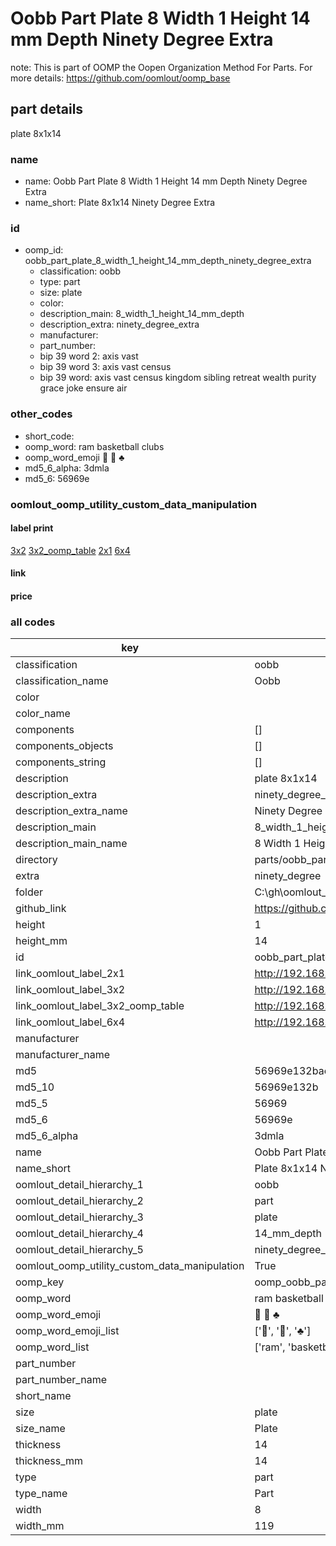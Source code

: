 # Oobb Part Plate 8 Width 1 Height 14 mm Depth Ninety Degree Extra  

note: This is part of OOMP the Oopen Organization Method For Parts. For more details: https://github.com/oomlout/oomp_base

##  part details
  



plate 8x1x14



### name
* name: Oobb Part Plate 8 Width 1 Height 14 mm Depth Ninety Degree Extra
* name_short: Plate 8x1x14 Ninety Degree Extra
### id
* oomp_id: oobb_part_plate_8_width_1_height_14_mm_depth_ninety_degree_extra
  * classification: oobb
  * type: part
  * size: plate
  * color: 
  * description_main: 8_width_1_height_14_mm_depth
  * description_extra: ninety_degree_extra
  * manufacturer: 
  * part_number: 
  * bip 39 word 2: axis vast
  * bip 39 word 3: axis vast census
  * bip 39 word: axis vast census kingdom sibling retreat wealth purity grace joke ensure air

### other_codes
* short_code: 
* oomp_word: ram basketball clubs
* oomp_word_emoji :ram: :basketball: :clubs:
* md5_6_alpha: 3dmla
* md5_6: 56969e






### oomlout_oomp_utility_custom_data_manipulation
#### label print
[3x2](http://192.168.1.245:1112/?label=oomp%203dmla)
[3x2_oomp_table](http://192.168.1.108:1112/?label=oomp%203dmla)
[2x1](http://192.168.1.242:1112/?label=oomp%203dmla)
[6x4](http://192.168.1.55:1112/?label=oomp%203dmla)    

#### link

                              

#### price







### all codes 
| key | value |  
| --- | --- |  
| classification | oobb |  
| classification_name | Oobb |  
| color |  |  
| color_name |  |  
| components | [] |  
| components_objects | [] |  
| components_string | [] |  
| description | plate 8x1x14 |  
| description_extra | ninety_degree_extra |  
| description_extra_name | Ninety Degree Extra |  
| description_main | 8_width_1_height_14_mm_depth |  
| description_main_name | 8 Width 1 Height 14 mm Depth |  
| directory | parts/oobb_part_plate_8_width_1_height_14_mm_depth_ninety_degree_extra |  
| extra | ninety_degree |  
| folder | C:\gh\oomlout_oobb_version_4_generated_parts\things\oobb_part_plate_8_width_1_height_14_mm_depth_ninety_degree_extra |  
| github_link | https://github.com/oomlout/oomlout_oomp_part_src/tree/main/parts/oobb_part_plate_8_width_1_height_14_mm_depth_ninety_degree_extra |  
| height | 1 |  
| height_mm | 14 |  
| id | oobb_part_plate_8_width_1_height_14_mm_depth_ninety_degree_extra |  
| link_oomlout_label_2x1 | http://192.168.1.242:1112/?label=oomp%203dmla |  
| link_oomlout_label_3x2 | http://192.168.1.245:1112/?label=oomp%203dmla |  
| link_oomlout_label_3x2_oomp_table | http://192.168.1.108:1112/?label=oomp%203dmla |  
| link_oomlout_label_6x4 | http://192.168.1.55:1112/?label=oomp%203dmla |  
| manufacturer |  |  
| manufacturer_name |  |  
| md5 | 56969e132bae5f06e063d7aa4abc6887 |  
| md5_10 | 56969e132b |  
| md5_5 | 56969 |  
| md5_6 | 56969e |  
| md5_6_alpha | 3dmla |  
| name | Oobb Part Plate 8 Width 1 Height 14 mm Depth Ninety Degree Extra |  
| name_short | Plate 8x1x14 Ninety Degree Extra |  
| oomlout_detail_hierarchy_1 | oobb |  
| oomlout_detail_hierarchy_2 | part |  
| oomlout_detail_hierarchy_3 | plate |  
| oomlout_detail_hierarchy_4 | 14_mm_depth |  
| oomlout_detail_hierarchy_5 | ninety_degree_extra |  
| oomlout_oomp_utility_custom_data_manipulation | True |  
| oomp_key | oomp_oobb_part_plate_8_width_1_height_14_mm_depth_ninety_degree_extra |  
| oomp_word | ram basketball clubs |  
| oomp_word_emoji | :ram: :basketball: :clubs: |  
| oomp_word_emoji_list | [':ram:', ':basketball:', ':clubs:'] |  
| oomp_word_list | ['ram', 'basketball', 'clubs'] |  
| part_number |  |  
| part_number_name |  |  
| short_name |  |  
| size | plate |  
| size_name | Plate |  
| thickness | 14 |  
| thickness_mm | 14 |  
| type | part |  
| type_name | Part |  
| width | 8 |  
| width_mm | 119 |  

